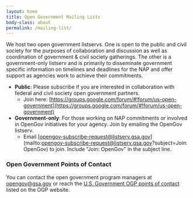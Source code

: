 ```yaml
---
layout: home
title: Open Government Mailing Lists
body-class: about
permalink: /mailing-list/
---
```


We host two open government listservs. One is open to the public and civil society for the purposes of collaboration and discussion as well as coordination of government & civil society gatherings. The other is a government-only listserv and is primarily to disseminate government specific information on timelines and deadlines for the NAP and offer support as agencies work to achieve their commitments.

* **Public**: Please subscribe if you are interested in collaboration with federal and civil society open government partners.
	* Join here: [https://groups.google.com/forum/#!forum/us-open-government](https://groups.google.com/forum/#!forum/us-open-government)
* **Government-only**: For those working on NAP commitments or involved in OpenGov initiatives for your agency. Join by emailing the OpenGov listserv.
	* Email [opengov-subscribe-request@listserv.gsa.gov](mailto:opengov-subscribe-request@listserv.gsa.gov?subject=Join: OpenGov) to join. Include "Join: OpenGov" in the subject line.


### Open Government Points of Contact

You can contact the open government program managers at [&#111;p&#101;&#110;gov&#64;&#103;&#115;a&#46;go&#118;](mail&#116;o&#58;o%70eng&#111;%76&#37;&#52;&#48;g%73a&#37;2E%6&#55;ov) or reach the [U.S. Government OGP points of contact](https://www.opengovpartnership.org/members/united-states/#anchor-contacts) listed on the OGP website. 